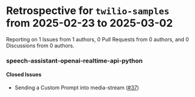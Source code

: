 # Retrospective for `twilio-samples` from 2025-02-23 to 2025-03-02

Reporting on 1 Issues from 1 authors, 0 Pull Requests from 0 authors, and 0 Discussions from 0 authors.


### speech-assistant-openai-realtime-api-python

#### Closed Issues

- Sending a Custom Prompt into media-stream ([#37](https://github.com/twilio-samples/speech-assistant-openai-realtime-api-python/issues/37))
